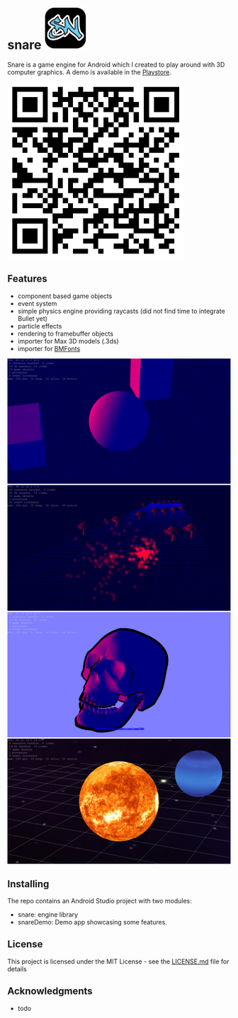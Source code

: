 # snare   ![logo](/doc/sn_96.png)   
Snare is a game engine for Android which I created to play around with 3D computer graphics. A demo is available in the [Playstore](https://play.google.com/store/apps/details?id=com.moonymango.snareDemo).

![QR](/doc/qrcode.png)

## Features
* component based game objects
* event system 
* simple physics engine providing raycasts (did not find time to integrate Bullet yet)
* particle effects
* rendering to framebuffer objects
* importer for Max 3D models (.3ds)
* importer for [BMFonts](http://www.angelcode.com/products/bmfont/)

![Screenshot1](/doc/snaredemo_camera.png)
![Screenshot1](/doc/snaredemo_monkey.png)
![Screenshot1](/doc/snaredemo_scene_small.png)
![Screenshot1](/doc/snaredemo_texture.png)

## Installing

The repo contains an Android Studio project with two modules:
* snare: engine library
* snareDemo: Demo app showcasing some features.

## License

This project is licensed under the MIT License - see the [LICENSE.md](LICENSE.md) file for details

## Acknowledgments

* todo
